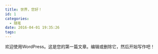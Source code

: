 ```yaml
---
title: 世界，您好！
id: 1
categories:
  - 随笔
date: 2016-04-01 19:35:26
tags:
---
```


欢迎使用WordPress。这是您的第一篇文章。编辑或删除它，然后开始写作吧！